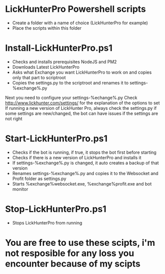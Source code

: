 # LickHunterPro Powershell scripts

- Create a folder with a name of choice (LickHunterPro for example)
- Place the scripts within this folder

# Install-LickHunterPro.ps1
- Checks and installs prerequisites NodeJS and PM2
- Downloads Latest LickHunterPro
- Asks what Exchange you want LickHunterPro to work on and copies only that part to scriptroot
- Copies the settings.py to the scriptroot and renames it to settings-%exchange%.py

Next you need to configure your settings-%echange%.py
Check http://www.lickhunter.com/settings/ for the explanation of the options to set
If running a new version of LickHunter Pro, always check the settings.py if some settings are new/changed, the bot can have issues if the settings are not right

# Start-LickHunterPro.ps1
- Checks if the bot is running, if true, it stops the bot first before starting
- Checks if there is a new version of LickHunterPro and installs it
- If settings-%exchange%.py is changed, it auto creates a backup of that version
- Renames settings-%exchange%.py and copies it to the Websocket and Profit folder as settings.py
- Starts %exchange%websocket.exe, %exchange%profit.exe and bot monitor

# Stop-LickHunterPro.ps1
- Stops LickHunterPro from running

# You are free to use these scipts, i'm not resposible for any loss you encounter because of my scipts
